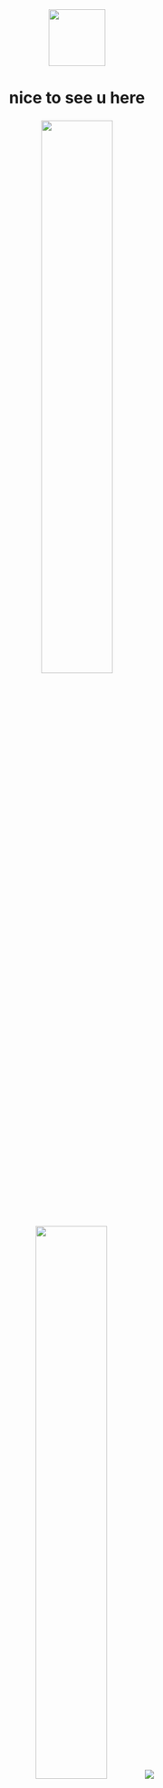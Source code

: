 <div id="header" align="center">
  <img src="https://media1.giphy.com/media/v1.Y2lkPTc5MGI3NjExemh1ZzFucTczMXp5ZmZrNmJsOHAyMmcybW82MDI2OGNjenoyN2VuZyZlcD12MV9pbnRlcm5hbF9naWZfYnlfaWQmY3Q9Zw/vKH4mU0p1leRjYRyjx/giphy.gif" width="100"/>
  <h1>
    nice to see u here 
  </h1>
</div>

###

<p align="center">
  <img height="50%" width="auto" src ="https://github-readme-stats.vercel.app/api?username=whitcCr&show_icons=true&count_private=true&theme=darcula&hide_border=true&hide=issues,contribs&bg_color=00000000">
  <img height="50%" width="auto" src ="https://github-readme-stats.vercel.app/api/top-langs/?username=whitcr&layout=compact&hide_border=true&theme=darcula&bg_color=00000000&langs_count=6&hide=jupyter%20notebook,tex,css,php&exclude_repo=Pacman-AI">
  <img src ="https://github-readme-streak-stats.herokuapp.com?user=whitcr&theme=darcula&hide_border=true&background=FFFFFF00">
  <br>
  <br>
</p>
  
###
 
